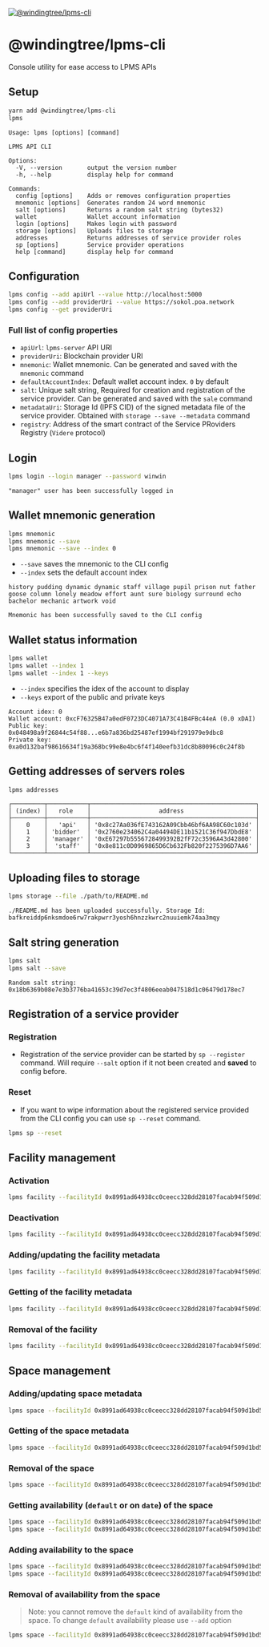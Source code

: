 [![@windingtree/lpms-cli](https://img.shields.io/npm/v/@windingtree/lpms-cli.svg)](https://www.npmjs.com/package/@windingtree/lpms-cli)

# @windingtree/lpms-cli

Console utility for ease access to LPMS APIs

## Setup

```bash
yarn add @windingtree/lpms-cli
lpms
```

```
Usage: lpms [options] [command]

LPMS API CLI

Options:
  -V, --version       output the version number
  -h, --help          display help for command

Commands:
  config [options]    Adds or removes configuration properties
  mnemonic [options]  Generates random 24 word mnemonic
  salt [options]      Returns a random salt string (bytes32)
  wallet              Wallet account information
  login [options]     Makes login with password
  storage [options]   Uploads files to storage
  addresses           Returns addresses of service provider roles
  sp [options]        Service provider operations
  help [command]      display help for command
```

## Configuration

```bash
lpms config --add apiUrl --value http://localhost:5000
lpms config --add providerUri --value https://sokol.poa.network
lpms config --get providerUri
```

### Full list of config properties

- `apiUrl`: `lpms-server` API URI
- `providerUri`: Blockchain provider URI
- `mnemonic`: Wallet mnemonic. Can be generated and saved with the `mnemonic` command
- `defaultAccountIndex`: Default wallet account index. `0` by default
- `salt`: Unique salt string, Required for creation and registration of the service provider. Can be generated and saved with the `sale` command
- `metadataUri`: Storage Id (IPFS CID) of the signed metadata file of the service provider. Obtained with `storage --save --metadata` command
- `registry`: Address of the smart contract of the Service PRoviders Registry (`Videre` protocol)

## Login

```bash
lpms login --login manager --password winwin
```

```
"manager" user has been successfully logged in
```

## Wallet mnemonic generation

```bash
lpms mnemonic
lpms mnemonic --save
lpms mnemonic --save --index 0
```

- `--save` saves the mnemonic to the CLI config
- `--index` sets the default account index

```
history pudding dynamic dynamic staff village pupil prison nut father goose column lonely meadow effort aunt sure biology surround echo bachelor mechanic artwork void

Mnemonic has been successfully saved to the CLI config
```

## Wallet status information

```bash
lpms wallet
lpms wallet --index 1
lpms wallet --index 1 --keys
```

- `--index` specifies the idex of the account to display
- `--keys` export of the public and private keys

```
Account idex: 0
Wallet account: 0xcF76325B47a0edF0723DC4071A73C41B4FBc44eA (0.0 xDAI)
Public key: 0x048498a9f26844c54f88...e6b7a836bd25487ef1994bf291979e9dbc8
Private key: 0xa0d132baf98616634f19a368bc99e8e4bc6f4f140eefb31dc8b80096c0c24f8b
```

## Getting addresses of servers roles

```bash
lpms addresses
```

```
┌─────────┬───────────┬──────────────────────────────────────────────┐
│ (index) │   role    │                   address                    │
├─────────┼───────────┼──────────────────────────────────────────────┤
│    0    │   'api'   │ '0x8c27Aa036fE743162A09Cbb46bf6AA98C60c103d' │
│    1    │ 'bidder'  │ '0x2760e234062C4a04494DE11b1521C36f947DbdE8' │
│    2    │ 'manager' │ '0xE67297b5556728499392B2fF72c3596A43d42800' │
│    3    │  'staff'  │ '0x8e811c0D0969865D6Cb632Fb820f2275396D7AA6' │
└─────────┴───────────┴──────────────────────────────────────────────┘
```

## Uploading files to storage

```bash
lpms storage --file ./path/to/README.md
```

```
./README.md has been uploaded successfully. Storage Id: bafkreiddp6nksmdoe6rw7rakpwrr3yosh6hnzzkwrc2nuuiemk74aa3mqy
```

## Salt string generation

```bash
lpms salt
lpms salt --save
```

```
Random salt string: 0x18b6369b08e7e3b3776ba41653c39d7ec3f4806eeab047518d1c06479d178ec7
```

## Registration of a service provider

### Registration

- Registration of the service provider can be started by `sp --register` command. Will require `--salt` option if it not been created and **saved** to config before.

### Reset

- If you want to wipe information about the registered service provided from the CLI config you can use `sp --reset` command.

```bash
lpms sp --reset
```

## Facility management

### Activation

```bash
lpms facility --facilityId 0x8991ad64938cc0ceecc328dd28107facab94f509d1bd54ff3cf4511164edf1c7 --activate
```

### Deactivation

```bash
lpms facility --facilityId 0x8991ad64938cc0ceecc328dd28107facab94f509d1bd54ff3cf4511164edf1c7 --deactivate
```

### Adding/updating the facility metadata

```bash
lpms facility --facilityId 0x8991ad64938cc0ceecc328dd28107facab94f509d1bd54ff3cf4511164edf1c7 --metadata ./path/to/metadata.json
```

### Getting of the facility metadata

```bash
lpms facility --facilityId 0x8991ad64938cc0ceecc328dd28107facab94f509d1bd54ff3cf4511164edf1c7
```

### Removal of the facility

```bash
lpms facility --facilityId 0x8991ad64938cc0ceecc328dd28107facab94f509d1bd54ff3cf4511164edf1c7 --remove
```

## Space management

### Adding/updating space metadata

```bash
lpms space --facilityId 0x8991ad64938cc0ceecc328dd28107facab94f509d1bd54ff3cf4511164edf1c7 --spaceId 0x01e5404aa35dfe2b33fe4a714bfd301e0b5723dbbaf48454ee44b741b484900b --metadata ./path/to/metadata.json
```

### Getting of the space metadata

```bash
lpms space --facilityId 0x8991ad64938cc0ceecc328dd28107facab94f509d1bd54ff3cf4511164edf1c7 --spaceId 0x01e5404aa35dfe2b33fe4a714bfd301e0b5723dbbaf48454ee44b741b484900b
```

### Removal of the space

```bash
lpms space --facilityId 0x8991ad64938cc0ceecc328dd28107facab94f509d1bd54ff3cf4511164edf1c7 --spaceId 0x01e5404aa35dfe2b33fe4a714bfd301e0b5723dbbaf48454ee44b741b484900b --remove
```

### Getting availability (`default` or on `date`) of the space

```bash
lpms space --facilityId 0x8991ad64938cc0ceecc328dd28107facab94f509d1bd54ff3cf4511164edf1c7 --spaceId 0x01e5404aa35dfe2b33fe4a714bfd301e0b5723dbbaf48454ee44b741b484900b --availability default --get
lpms space --facilityId 0x8991ad64938cc0ceecc328dd28107facab94f509d1bd54ff3cf4511164edf1c7 --spaceId 0x01e5404aa35dfe2b33fe4a714bfd301e0b5723dbbaf48454ee44b741b484900b --availability 2022-07-11 --get
```

### Adding availability to the space

```bash
lpms space --facilityId 0x8991ad64938cc0ceecc328dd28107facab94f509d1bd54ff3cf4511164edf1c7 --spaceId 0x01e5404aa35dfe2b33fe4a714bfd301e0b5723dbbaf48454ee44b741b484900b --availability default --numSpaces 3 --add
lpms space --facilityId 0x8991ad64938cc0ceecc328dd28107facab94f509d1bd54ff3cf4511164edf1c7 --spaceId 0x01e5404aa35dfe2b33fe4a714bfd301e0b5723dbbaf48454ee44b741b484900b --availability 2022-07-11 --numSpaces 1 --add
```

### Removal of availability from the space

> Note: you cannot remove the `default` kind of availability from the space. To change `default` availability please use `--add` option

```bash
lpms space --facilityId 0x8991ad64938cc0ceecc328dd28107facab94f509d1bd54ff3cf4511164edf1c7 --spaceId 0x01e5404aa35dfe2b33fe4a714bfd301e0b5723dbbaf48454ee44b741b484900b --availability 2022-07-11 --numSpaces 1 --remove
```
